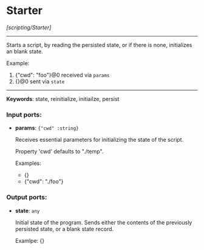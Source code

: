 # Starter

_[scripting/Starter]_

---

Starts a script, by reading the persisted state, or if there is none, initializes an blank state.  
  
Example:  
1. {"cwd": "foo"}@0 received via `params`  
2. {}@0 sent via `state`  

---

__Keywords__: state, reinitialize, initiailze, persist

### Input ports:

* __params__: ` {"cwd" :string} `

    Receives essential parameters for initializing the state of the script.
    
    Property 'cwd' defaults to "./temp".
    
    Examples:
    * {}
    * {"cwd": "./foo"}

### Output ports:

* __state__: ` any `

    Initial state of the program. Sends either the contents of the previously persisted state, or a blank state record.
    
    Examlpe: {}

